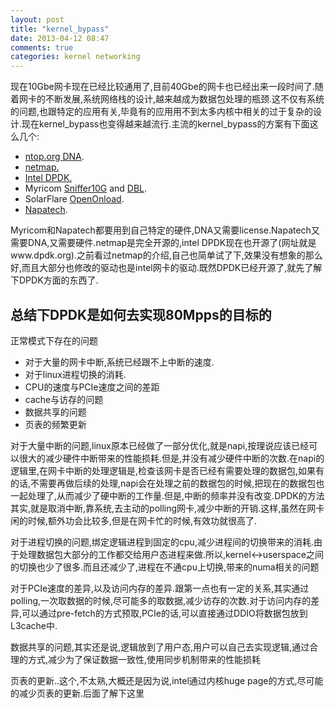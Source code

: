 ```yaml
---
layout: post
title: "kernel_bypass"
date: 2013-04-12 08:47
comments: true
categories: kernel networking
---
```


现在10Gbe网卡现在已经比较通用了,目前40Gbe的网卡也已经出来一段时间了.随着网卡的不断发展,系统网络栈的设计,越来越成为数据包处理的瓶颈.这不仅有系统的问题,也跟特定的应用有关,毕竟有的应用用不到太多内核中相关的过于复杂的设计.现在kernel_bypass也变得越来越流行.主流的kernel_bypass的方案有下面这么几个:
<!-- more -->

- [ntop.org DNA](http://www.ntop.org/products/pf_ring/dna/).
- [netmap.](http://info.iet.unipi.it/~luigi/netmap/)
- [Intel DPDK.](http://www.intel.com/content/www/us/en/intelligent-systems/intel-technology/packet-processing-is-enhanced-with-software-from-intel-dpdk.html)
- Myricom [Sniffer10G](https://www.myricom.com/software/sniffer10g.html) and [DBL](https://www.myricom.com/software/dbl.html).
- SolarFlare [OpenOnload](http://www.openonload.org/).
- [Napatech](http://www.napatech.com/products/network_adapters.html).

Myricom和Napatech都要用到自己特定的硬件,DNA又需要license.Napatech又需要DNA,又需要硬件.netmap是完全开源的,intel DPDK现在也开源了(网址就是www.dpdk.org).之前看过netmap的介绍,自己也简单试了下,效果没有想象的那么好,而且大部分也修改的驱动也是intel网卡的驱动.既然DPDK已经开源了,就先了解下DPDK方面的东西了.

## 总结下DPDK是如何去实现80Mpps的目标的 ##
正常模式下存在的问题

- 对于大量的网卡中断,系统已经跟不上中断的速度.
- 对于linux进程切换的消耗.
- CPU的速度与PCIe速度之间的差距
- cache与访存的问题
- 数据共享的问题
- 页表的频繁更新

对于大量中断的问题,linux原本已经做了一部分优化,就是napi,按理说应该已经可以很大的减少硬件中断带来的性能损耗.但是,并没有减少硬件中断的次数.在napi的逻辑里,在网卡中断的处理逻辑是,检查该网卡是否已经有需要处理的数据包,如果有的话,不需要再做后续的处理,napi会在处理之前的数据包的时候,把现在的数据包也一起处理了,从而减少了硬中断的工作量.但是,中断的频率并没有改变.DPDK的方法其实,就是取消中断,靠系统,去主动的polling网卡,减少中断的开销.这样,虽然在网卡闲的时候,额外功会比较多,但是在网卡忙的时候,有效功就很高了.

对于进程切换的问题,绑定逻辑进程到固定的cpu,减少进程间的切换带来的消耗.由于处理数据包大部分的工作都交给用户态进程来做.所以,kernel<->userspace之间的切换也少了很多.而且还减少了,进程在不通cpu上切换,带来的numa相关的问题

对于PCIe速度的差异,以及访问内存的差异.跟第一点也有一定的关系,其实通过polling,一次取数据的时候,尽可能多的取数据,减少访存的次数.对于访问内存的差异,可以通过pre-fetch的方式预取,PCIe的话,可以直接通过DDIO将数据包放到L3cache中.

数据共享的问题,其实还是说,逻辑放到了用户态,用户可以自己去实现逻辑,通过合理的方式,减少为了保证数据一致性,使用同步机制带来的性能损耗

页表的更新..这个,不太熟,大概还是因为说,intel通过内核huge page的方式,尽可能的减少页表的更新.后面了解下这里

